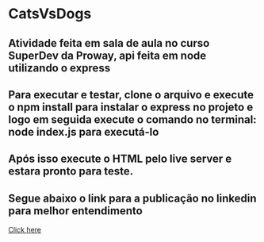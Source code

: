 # CatsVsDogs
## Atividade feita em sala de aula no curso SuperDev da Proway, api feita em node utilizando o express
## Para executar e testar, clone o arquivo e execute o npm install para instalar o express no projeto e logo em seguida execute o comando no terminal: node index.js para executá-lo
## Após isso execute o HTML pelo live server e estara pronto para teste.
## Segue abaixo o link para a publicação no linkedin para melhor entendimento
<a href="https://www.linkedin.com/posts/arthur-goncalves03_ol%C3%A1-redevenho-compartilhar-um-projeto-meu-activity-7149037300625162241-SSut?utm_source=share&utm_medium=member_desktop" target="_blank">
  Click here
</a>
